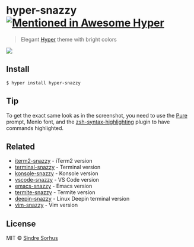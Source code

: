 # hyper-snazzy [![Mentioned in Awesome Hyper](https://awesome.re/mentioned-badge.svg)](https://github.com/bnb/awesome-hyper)

> Elegant [Hyper](https://hyper.is) theme with bright colors

![](screenshot.png)


## Install

```
$ hyper install hyper-snazzy
```


## Tip

To get the exact same look as in the screenshot, you need to use the [Pure](https://github.com/sindresorhus/pure) prompt, Menlo font, and the [zsh-syntax-highlighting](https://github.com/zsh-users/zsh-syntax-highlighting) plugin to have commands highlighted.


## Related

- [iterm2-snazzy](https://github.com/sindresorhus/iterm2-snazzy) - iTerm2 version
- [terminal-snazzy](https://github.com/sindresorhus/terminal-snazzy) - Terminal version
- [konsole-snazzy](https://github.com/miedzinski/konsole-snazzy) - Konsole version
- [vscode-snazzy](https://github.com/Tyriar/vscode-snazzy) - VS Code version
- [emacs-snazzy](https://github.com/weijiangan/emacs-snazzy) - Emacs version
- [termite-snazzy](https://github.com/kbobrowski/termite-snazzy) - Termite version
- [deepin-snazzy](https://github.com/xxczaki/deepin-snazzy) - Linux Deepin terminal version
- [vim-snazzy](https://github.com/connorholyday/vim-snazzy) - Vim version


## License

MIT © [Sindre Sorhus](https://sindresorhus.com)
